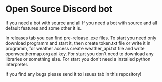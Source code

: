 # Open Source Discord bot
If you need a bot with source and all If you need a bot with source and all default features and some other it is.

In releases tab you can find pre-release .exe files. To start you need only download programm and start it, then create token.txt file or write it in programm, for weather access create weather_api.txt file and write openweathermap.org api key. For start you don't need to download any libraries or something else. For start you don't need a installed python interpreter.

If you find any bugs please send it to issues tab in this repository!
